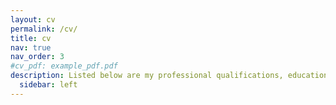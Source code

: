 ```yaml
---
layout: cv
permalink: /cv/
title: cv
nav: true
nav_order: 3
#cv_pdf: example_pdf.pdf
description: Listed below are my professional qualifications, education, skills and interests!
  sidebar: left
---
```

